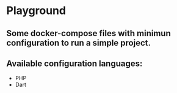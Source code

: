 # Playground

## Some docker-compose files with minimun configuration to run a simple project.

## Available configuration languages: 
- PHP
- Dart
